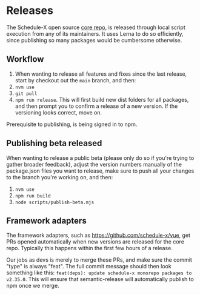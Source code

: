 # Releases

The Schedule-X open source [core repo](https://github.com/schedule-x/schedule-x), is released through local script execution from any of its maintainers. It uses Lerna to do so efficiently, since publishing so many packages would be cumbersome otherwise.

## Workflow

1) When wanting to release all features and fixes since the last release, start by checkout out the `main` branch, and then:
2) `nvm use`
3) `git pull`
4) `npm run release`. This will first build new dist folders for all packages, and then prompt you to confirm a release of a new version. If the versioning looks correct, move on.

Prerequisite to publishing, is being signed in to npm.

## Publishing beta released

When wanting to release a public beta (please only do so if you're trying to gather broader feedback), adjust the version numbers manually of the package.json files you want to release, make sure to push all your changes to the branch you're working on, and then:

1) `nvm use`
2) `npm run build`
3) `node scripts/publish-beta.mjs`

## Framework adapters

The framework adapters, such as https://github.com/schedule-x/vue, get PRs opened automatically when new versions are released for the core repo. Typically this happens within the first few hours of a release.

Our jobs as devs is merely to merge these PRs, and make sure the commit "type" is always "feat". The full commit message should then look something like this: `feat(deps): update schedule-x monorepo packages to v2.35.0`. This will ensure that semantic-release will automatically publish to npm once we merge.